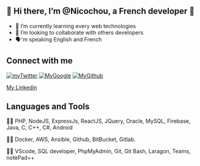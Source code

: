 ## 👋 Hi there, I’m @Nicochou, a French developer 👋

- 🌱 I’m currently learning every web technologies
- 💞️ I’m looking to collaborate with others developers 
- 🗣'm speaking English and French

## Connect with me

[![myTwitter][1.1]][1]
[![MyGoogle][3.1]][3]
[![MyGithub][6.1]][6]

[My Linkedin](https://www.linkedin.com/in/nicolas-boulein-131a75162/)

[1.1]: http://i.imgur.com/tXSoThF.png (twitter icon with padding)
[3.1]: http://i.imgur.com/yCsTjba.png (google plus icon with padding)
[6.1]: http://i.imgur.com/0o48UoR.png (github icon with padding)
[1]: https://twitter.com/NicolasBoulein
[3]: https://plus.google.com/nicolasboulein
[6]: https://github.com/Nicochou

## Languages and Tools

👨‍💻 PHP, NodeJS, ExpressJs, ReactJS, JQuery, Oracle, MySQL, Firebase, Java, C, C++, C#, Android

👨‍🚀 Docker, AWS, Ansible, Github, BitBucket, Gitlab.

👨‍🍳 VScode, SQL developer, PhpMyAdmin, Git, Git Bash, Laragon, Teams, notePad++
